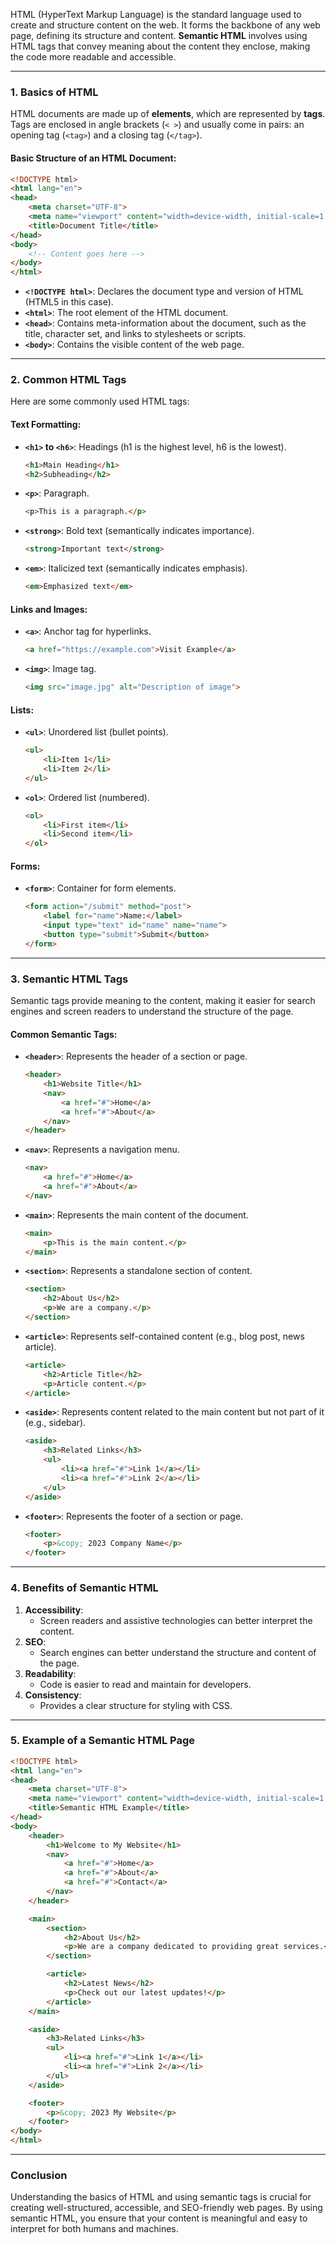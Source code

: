 HTML (HyperText Markup Language) is the standard language used to create and structure content on the web. It forms the backbone of any web page, defining its structure and content. **Semantic HTML** involves using HTML tags that convey meaning about the content they enclose, making the code more readable and accessible.

---

### **1. Basics of HTML**
HTML documents are made up of **elements**, which are represented by **tags**. Tags are enclosed in angle brackets (`< >`) and usually come in pairs: an opening tag (`<tag>`) and a closing tag (`</tag>`).

#### **Basic Structure of an HTML Document**:
```html
<!DOCTYPE html>
<html lang="en">
<head>
    <meta charset="UTF-8">
    <meta name="viewport" content="width=device-width, initial-scale=1.0">
    <title>Document Title</title>
</head>
<body>
    <!-- Content goes here -->
</body>
</html>
```

- **`<!DOCTYPE html>`**: Declares the document type and version of HTML (HTML5 in this case).
- **`<html>`**: The root element of the HTML document.
- **`<head>`**: Contains meta-information about the document, such as the title, character set, and links to stylesheets or scripts.
- **`<body>`**: Contains the visible content of the web page.

---

### **2. Common HTML Tags**
Here are some commonly used HTML tags:

#### **Text Formatting**:
- **`<h1>` to `<h6>`**: Headings (h1 is the highest level, h6 is the lowest).
  ```html
  <h1>Main Heading</h1>
  <h2>Subheading</h2>
  ```
- **`<p>`**: Paragraph.
  ```html
  <p>This is a paragraph.</p>
  ```
- **`<strong>`**: Bold text (semantically indicates importance).
  ```html
  <strong>Important text</strong>
  ```
- **`<em>`**: Italicized text (semantically indicates emphasis).
  ```html
  <em>Emphasized text</em>
  ```

#### **Links and Images**:
- **`<a>`**: Anchor tag for hyperlinks.
  ```html
  <a href="https://example.com">Visit Example</a>
  ```
- **`<img>`**: Image tag.
  ```html
  <img src="image.jpg" alt="Description of image">
  ```

#### **Lists**:
- **`<ul>`**: Unordered list (bullet points).
  ```html
  <ul>
      <li>Item 1</li>
      <li>Item 2</li>
  </ul>
  ```
- **`<ol>`**: Ordered list (numbered).
  ```html
  <ol>
      <li>First item</li>
      <li>Second item</li>
  </ol>
  ```

#### **Forms**:
- **`<form>`**: Container for form elements.
  ```html
  <form action="/submit" method="post">
      <label for="name">Name:</label>
      <input type="text" id="name" name="name">
      <button type="submit">Submit</button>
  </form>
  ```

---

### **3. Semantic HTML Tags**
Semantic tags provide meaning to the content, making it easier for search engines and screen readers to understand the structure of the page.

#### **Common Semantic Tags**:
- **`<header>`**: Represents the header of a section or page.
  ```html
  <header>
      <h1>Website Title</h1>
      <nav>
          <a href="#">Home</a>
          <a href="#">About</a>
      </nav>
  </header>
  ```
- **`<nav>`**: Represents a navigation menu.
  ```html
  <nav>
      <a href="#">Home</a>
      <a href="#">About</a>
  </nav>
  ```
- **`<main>`**: Represents the main content of the document.
  ```html
  <main>
      <p>This is the main content.</p>
  </main>
  ```
- **`<section>`**: Represents a standalone section of content.
  ```html
  <section>
      <h2>About Us</h2>
      <p>We are a company.</p>
  </section>
  ```
- **`<article>`**: Represents self-contained content (e.g., blog post, news article).
  ```html
  <article>
      <h2>Article Title</h2>
      <p>Article content.</p>
  </article>
  ```
- **`<aside>`**: Represents content related to the main content but not part of it (e.g., sidebar).
  ```html
  <aside>
      <h3>Related Links</h3>
      <ul>
          <li><a href="#">Link 1</a></li>
          <li><a href="#">Link 2</a></li>
      </ul>
  </aside>
  ```
- **`<footer>`**: Represents the footer of a section or page.
  ```html
  <footer>
      <p>&copy; 2023 Company Name</p>
  </footer>
  ```

---

### **4. Benefits of Semantic HTML**
1. **Accessibility**:
   - Screen readers and assistive technologies can better interpret the content.
2. **SEO**:
   - Search engines can better understand the structure and content of the page.
3. **Readability**:
   - Code is easier to read and maintain for developers.
4. **Consistency**:
   - Provides a clear structure for styling with CSS.

---

### **5. Example of a Semantic HTML Page**
```html
<!DOCTYPE html>
<html lang="en">
<head>
    <meta charset="UTF-8">
    <meta name="viewport" content="width=device-width, initial-scale=1.0">
    <title>Semantic HTML Example</title>
</head>
<body>
    <header>
        <h1>Welcome to My Website</h1>
        <nav>
            <a href="#">Home</a>
            <a href="#">About</a>
            <a href="#">Contact</a>
        </nav>
    </header>

    <main>
        <section>
            <h2>About Us</h2>
            <p>We are a company dedicated to providing great services.</p>
        </section>

        <article>
            <h2>Latest News</h2>
            <p>Check out our latest updates!</p>
        </article>
    </main>

    <aside>
        <h3>Related Links</h3>
        <ul>
            <li><a href="#">Link 1</a></li>
            <li><a href="#">Link 2</a></li>
        </ul>
    </aside>

    <footer>
        <p>&copy; 2023 My Website</p>
    </footer>
</body>
</html>
```

---

### **Conclusion**
Understanding the basics of HTML and using semantic tags is crucial for creating well-structured, accessible, and SEO-friendly web pages. By using semantic HTML, you ensure that your content is meaningful and easy to interpret for both humans and machines.
